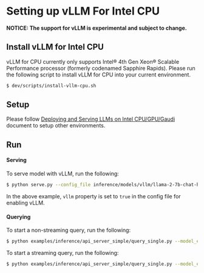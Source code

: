 # Setting up vLLM For Intel CPU

__NOTICE: The support for vLLM is experimental and subject to change.__

## Install vLLM for Intel CPU

vLLM for CPU currently only supports Intel® 4th Gen Xeon® Scalable Performance processor (formerly codenamed Sapphire Rapids). Please run the following script to install vLLM for CPU into your current environment.

```bash
$ dev/scripts/install-vllm-cpu.sh
```

## Setup

Please follow [Deploying and Serving LLMs on Intel CPU/GPU/Gaudi](serve.md) document to setup other environments.

## Run

#### Serving

To serve model with vLLM, run the following:

```bash
$ python serve.py --config_file inference/models/vllm/llama-2-7b-chat-hf-vllm.yaml --simple --keep_serve_terminal
```

In the above example, `vllm` property is set to `true` in the config file for enabling vLLM.

#### Querying

To start a non-streaming query, run the following:

```bash
$ python examples/inference/api_server_simple/query_single.py --model_endpoint http://127.0.0.1:8000/llama-2-7b-chat-hf
```

To start a streaming query, run the following:

```bash
$ python examples/inference/api_server_simple/query_single.py --model_endpoint http://127.0.0.1:8000/llama-2-7b-chat-hf --streaming_response
```